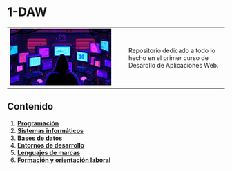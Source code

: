 # 1-DAW

<div align=center>
  <table>
    <tr>
      <td><img src="./extras/pixel-jeff-matrix-s.gif" alt="me" width="90%"></td>
      <td>Repositorio dedicado a todo lo hecho en el primer curso de Desarollo de Aplicaciones Web.
</td>
    </tr>
  </table>
</div>

<div align=justify>

## Contenido
  1. [__Programación__](https://github.com/Chugani05/1-DAW/tree/main/PRO)
  2. [__Sistemas informáticos__](https://github.com/Chugani05/1-DAW/tree/main/SSF)
  3. [__Bases de datos__](https://github.com/Chugani05/1-DAW/blob/main/BAE/README.md)
  4. [__Entornos de desarrollo__](https://github.com/Chugani05/1-DAW/tree/main/ETS)
  5. [__Lenguajes de marcas__](https://github.com/Chugani05/1-DAW/tree/main/LND)
  6. [__Formación y orientación laboral__](https://github.com/Chugani05/1-DAW/tree/main/FOL)
     
</div>


